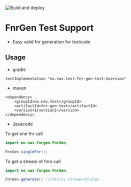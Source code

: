 ![Build and deploy](https://github.com/navikt/fnr-gen-test/workflows/Build%20and%20deploy/badge.svg)
# FnrGen Test Support
- Easy valid fnr generation for testcode

## Usage

* gradle

```
testImplementation "no.nav.test:fnr-gen-test:$version"
```

* maven

```
<dependency>
    <groupId>no.nav.test</groupId>
    <artifactId>fnr-gen-test</artifactId>
    <version>${version}</version>
</dependency>
```

* Javacode

To get one fnr call
```java
import no.nav.fnrgen.FnrGen;

FnrGen.singleFnr();
```

To get a stream of fnrs call

```java
import no.nav.fnrgen.FnrGen;

FnrGen.generate() //returns Stream<String>
```
